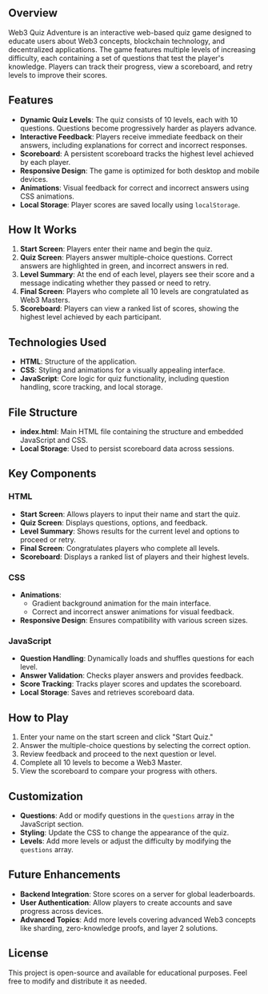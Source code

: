 ## Overview
Web3 Quiz Adventure is an interactive web-based quiz game designed to educate users about Web3 concepts, blockchain technology, and decentralized applications. The game features multiple levels of increasing difficulty, each containing a set of questions that test the player's knowledge. Players can track their progress, view a scoreboard, and retry levels to improve their scores.

## Features
- **Dynamic Quiz Levels**: The quiz consists of 10 levels, each with 10 questions. Questions become progressively harder as players advance.
- **Interactive Feedback**: Players receive immediate feedback on their answers, including explanations for correct and incorrect responses.
- **Scoreboard**: A persistent scoreboard tracks the highest level achieved by each player.
- **Responsive Design**: The game is optimized for both desktop and mobile devices.
- **Animations**: Visual feedback for correct and incorrect answers using CSS animations.
- **Local Storage**: Player scores are saved locally using `localStorage`.

## How It Works
1. **Start Screen**: Players enter their name and begin the quiz.
2. **Quiz Screen**: Players answer multiple-choice questions. Correct answers are highlighted in green, and incorrect answers in red.
3. **Level Summary**: At the end of each level, players see their score and a message indicating whether they passed or need to retry.
4. **Final Screen**: Players who complete all 10 levels are congratulated as Web3 Masters.
5. **Scoreboard**: Players can view a ranked list of scores, showing the highest level achieved by each participant.

## Technologies Used
- **HTML**: Structure of the application.
- **CSS**: Styling and animations for a visually appealing interface.
- **JavaScript**: Core logic for quiz functionality, including question handling, score tracking, and local storage.

## File Structure
- **index.html**: Main HTML file containing the structure and embedded JavaScript and CSS.
- **Local Storage**: Used to persist scoreboard data across sessions.

## Key Components
### HTML
- **Start Screen**: Allows players to input their name and start the quiz.
- **Quiz Screen**: Displays questions, options, and feedback.
- **Level Summary**: Shows results for the current level and options to proceed or retry.
- **Final Screen**: Congratulates players who complete all levels.
- **Scoreboard**: Displays a ranked list of players and their highest levels.

### CSS
- **Animations**: 
  - Gradient background animation for the main interface.
  - Correct and incorrect answer animations for visual feedback.
- **Responsive Design**: Ensures compatibility with various screen sizes.

### JavaScript
- **Question Handling**: Dynamically loads and shuffles questions for each level.
- **Answer Validation**: Checks player answers and provides feedback.
- **Score Tracking**: Tracks player scores and updates the scoreboard.
- **Local Storage**: Saves and retrieves scoreboard data.

## How to Play
1. Enter your name on the start screen and click "Start Quiz."
2. Answer the multiple-choice questions by selecting the correct option.
3. Review feedback and proceed to the next question or level.
4. Complete all 10 levels to become a Web3 Master.
5. View the scoreboard to compare your progress with others.

## Customization
- **Questions**: Add or modify questions in the `questions` array in the JavaScript section.
- **Styling**: Update the CSS to change the appearance of the quiz.
- **Levels**: Add more levels or adjust the difficulty by modifying the `questions` array.

## Future Enhancements
- **Backend Integration**: Store scores on a server for global leaderboards.
- **User Authentication**: Allow players to create accounts and save progress across devices.
- **Advanced Topics**: Add more levels covering advanced Web3 concepts like sharding, zero-knowledge proofs, and layer 2 solutions.

## License
This project is open-source and available for educational purposes. Feel free to modify and distribute it as needed.
